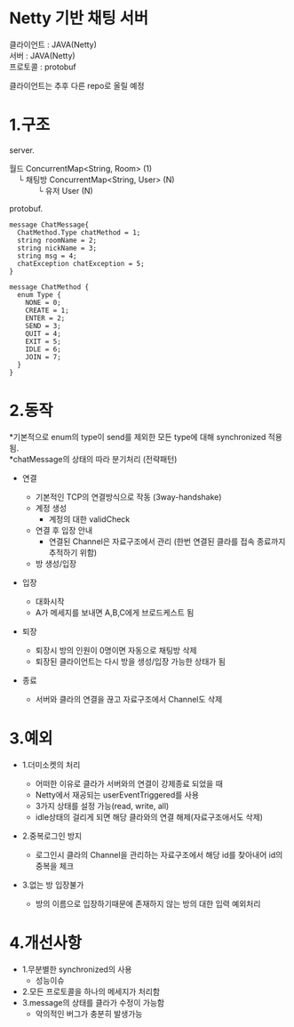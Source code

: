# Netty 기반 채팅 서버


클라이언트 : JAVA(Netty)  
서버 : JAVA(Netty)  
프로토콜 : protobuf  

클라이언트는 추후 다른 repo로 올릴 예정

# 1.구조

server.  

월드 ConcurrentMap<String, Room> (1)  
&nbsp;&nbsp;&nbsp; └ 채팅방 ConcurrentMap<String, User> (N)  
&nbsp;&nbsp;&nbsp;&nbsp;&nbsp;&nbsp;&nbsp;&nbsp;&nbsp;&nbsp;&nbsp;&nbsp; └ 유저 User (N)  
			
protobuf. 
```
message ChatMessage{
  ChatMethod.Type chatMethod = 1;
  string roomName = 2;
  string nickName = 3;
  string msg = 4;
  chatException chatException = 5;
}
```
```
message ChatMethod {
  enum Type {
    NONE = 0;
    CREATE = 1;
    ENTER = 2;
    SEND = 3;
    QUIT = 4;
    EXIT = 5;
    IDLE = 6;
    JOIN = 7;
  }
}
```

			
# 2.동작  

*기본적으로 enum의 type이 send를 제외한 모든 type에 대해 synchronized 적용됨.  
*chatMessage의 상태의 따라 분기처리 (전략패턴)  


- 연결  
	- 기본적인 TCP의 연결방식으로 작동 (3way-handshake)
	- 계정 생성
		- 계정의 대한 validCheck
	- 연결 후 입장 안내
		- 연결된 Channel은 자료구조에서 관리 (한번 연결된 클라를 접속 종료까지 추적하기 위함)
	- 방 생성/입장

- 입장
	- 대화시작
	- A가 메세지를 보내면 A,B,C에게 브로드케스트 됨

- 퇴장
	- 퇴장시 방의 인원이 0명이면 자동으로 채팅방 삭제
	- 퇴장된 클라이언트는 다시 방을 생성/입장 가능한 상태가 됨

- 종료
	- 서버와 클라의 연결을 끊고 자료구조에서 Channel도 삭제 

# 3.예외

- 1.더미소켓의 처리
	- 어떠한 이유로 클라가 서버와의 연결이 강제종료 되었을 때 
	- Netty에서 재공되는 userEventTriggered를 사용
	- 3가지 상태를 설정 가능(read, write, all)
	- idle상태의 걸리게 되면 해당 클라와의 연결 해제(자료구조애서도 삭제)

- 2.중복로그인 방지
	- 로그인시 클라의 Channel을 관리하는 자료구조에서 해당 id를 찾아내어 id의 중복을 체크

- 3.없는 방 입장불가
	- 방의 이름으로 입장하기때문에 존재하지 않는 방의 대한 입력 예외처리 

# 4.개선사항

- 1.무분별한 synchronized의 사용 
	- 성능이슈 
- 2.모든 프로토콜을 하나의 메세지가 처리함  
- 3.message의 상태를 클라가 수정이 가능함  
	- 악의적인 버그가 충분히 발생가능 


